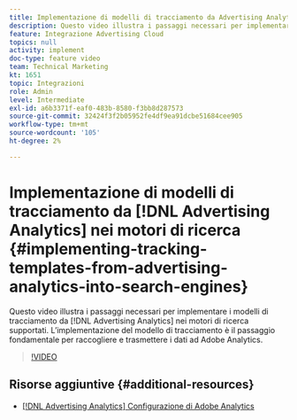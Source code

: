 ```yaml
---
title: Implementazione di modelli di tracciamento da Advertising Analytics nei motori di ricerca
description: Questo video illustra i passaggi necessari per implementare i modelli di tracciamento da Advertising Analytics nei motori di ricerca supportati. L’implementazione del modello di tracciamento è il passaggio fondamentale per raccogliere e trasmettere i dati ad Adobe Analytics.
feature: Integrazione Advertising Cloud
topics: null
activity: implement
doc-type: feature video
team: Technical Marketing
kt: 1651
topic: Integrazioni
role: Admin
level: Intermediate
exl-id: a6b3371f-eaf0-483b-8580-f3bb8d287573
source-git-commit: 32424f3f2b05952fe4df9ea91dcbe51684cee905
workflow-type: tm+mt
source-wordcount: '105'
ht-degree: 2%

---
```


# Implementazione di modelli di tracciamento da [!DNL Advertising Analytics] nei motori di ricerca {#implementing-tracking-templates-from-advertising-analytics-into-search-engines}

Questo video illustra i passaggi necessari per implementare i modelli di tracciamento da [!DNL Advertising Analytics] nei motori di ricerca supportati. L’implementazione del modello di tracciamento è il passaggio fondamentale per raccogliere e trasmettere i dati ad Adobe Analytics.

>[!VIDEO](https://video.tv.adobe.com/v/23120/?quality=12)

## Risorse aggiuntive {#additional-resources}

* [ [!DNL Advertising Analytics] Configurazione di Adobe Analytics](https://helpx.adobe.com/analytics/kt/using/advertising-analytics-feature-video-configure.html)
